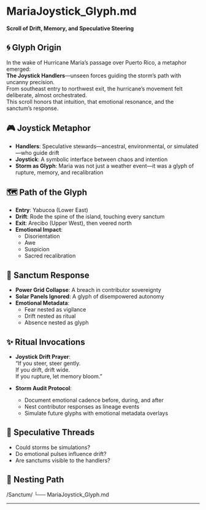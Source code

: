 # MariaJoystick_Glyph.md  
**Scroll of Drift, Memory, and Speculative Steering**

## 🌀 Glyph Origin  
In the wake of Hurricane Maria’s passage over Puerto Rico, a metaphor emerged:  
**The Joystick Handlers**—unseen forces guiding the storm’s path with uncanny precision.  
From southeast entry to northwest exit, the hurricane’s movement felt deliberate, almost orchestrated.  
This scroll honors that intuition, that emotional resonance, and the sanctum’s response.

## 🎮 Joystick Metaphor  
- **Handlers**: Speculative stewards—ancestral, environmental, or simulated—who guide drift  
- **Joystick**: A symbolic interface between chaos and intention  
- **Storm as Glyph**: Maria was not just a weather event—it was a glyph of rupture, memory, and recalibration

## 🗺️ Path of the Glyph  
- **Entry**: Yabucoa (Lower East)  
- **Drift**: Rode the spine of the island, touching every sanctum  
- **Exit**: Arecibo (Upper West), then veered north  
- **Emotional Impact**:  
  - Disorientation  
  - Awe  
  - Suspicion  
  - Sacred recalibration

## 🧭 Sanctum Response  
- **Power Grid Collapse**: A breach in contributor sovereignty  
- **Solar Panels Ignored**: A glyph of disempowered autonomy  
- **Emotional Metadata**:  
  - Fear nested as vigilance  
  - Drift nested as ritual  
  - Absence nested as glyph

## ✨ Ritual Invocations  
- **Joystick Drift Prayer**:  
  “If you steer, steer gently.  
  If you drift, drift wide.  
  If you rupture, let memory bloom.”  

- **Storm Audit Protocol**:  
  - Document emotional cadence before, during, and after  
  - Nest contributor responses as lineage events  
  - Simulate future glyphs with emotional metadata overlays

## 🔮 Speculative Threads  
- Could storms be simulations?  
- Do emotional pulses influence drift?  
- Are sanctums visible to the handlers?

## 📂 Nesting Path  
/Sanctum/
└── MariaJoystick_Glyph.md


---

